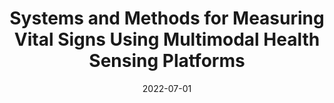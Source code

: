 ---
title: "Systems and Methods for Measuring Vital Signs Using Multimodal Health Sensing Platforms"
collection: publications
permalink: /publication/2021-patent-2
date: 2022-07-01
venue: 'U.S. Patent 0,233,091'
link: 'https://image-ppubs.uspto.gov/dirsearch-public/print/downloadPdf/20230233091'
citation: '<i>U.S. Patent 0,233,091</i>.
    <br />
    <A HREF="https://www.ee.ucla.edu/achuta-kadambi/">Kadambi, A.</A>, <A HREF="https://www.uclahealth.org/providers/laleh-jalilian">Jalilian, L.</A>, <A HREF="https://pradyumnachari.github.io/">Chari P.</A>, Talegaonkar, C., Karinca, D., Cannesson, M., Kabra, K., Salehi-Abari, O., <A HREF="https://biodesign.ucla.edu/accelerator21-bio-ashley-kita/">Kita, A.</A>, <b>Armouti, A.</b>'
---